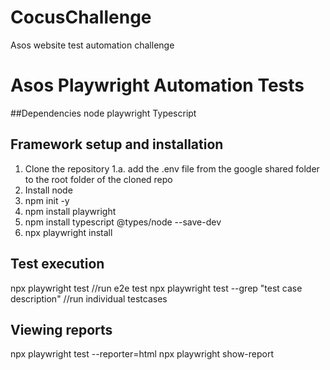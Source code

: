 # CocusChallenge
Asos website test automation challenge
# Asos Playwright Automation Tests

##Dependencies
node
playwright
Typescript

## Framework setup and installation
1. Clone the repository
	1.a. add the .env file from the google shared folder to the root folder of the cloned repo
2. Install node
3. npm init -y
4. npm install playwright
5. npm install typescript @types/node --save-dev
6. npx playwright install
   
  
## Test execution
npx playwright test   //run e2e test
npx playwright test --grep "test case description"    //run individual testcases


## Viewing reports
npx playwright test --reporter=html
npx playwright show-report
